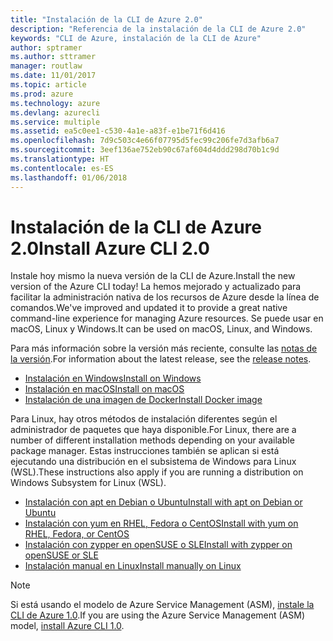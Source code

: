```yaml
---
title: "Instalación de la CLI de Azure 2.0"
description: "Referencia de la instalación de la CLI de Azure 2.0"
keywords: "CLI de Azure, instalación de la CLI de Azure"
author: sptramer
ms.author: sttramer
manager: routlaw
ms.date: 11/01/2017
ms.topic: article
ms.prod: azure
ms.technology: azure
ms.devlang: azurecli
ms.service: multiple
ms.assetid: ea5c0ee1-c530-4a1e-a83f-e1be71f6d416
ms.openlocfilehash: 7d9c503c4e66f07795d5fec99c206fe7d3afb6a7
ms.sourcegitcommit: 3eef136ae752eb90c67af604d4ddd298d70b1c9d
ms.translationtype: HT
ms.contentlocale: es-ES
ms.lasthandoff: 01/06/2018
---
```

# <a name="install-azure-cli-20"></a><span data-ttu-id="93526-104">Instalación de la CLI de Azure 2.0</span><span class="sxs-lookup"><span data-stu-id="93526-104">Install Azure CLI 2.0</span></span>

<span data-ttu-id="93526-105">Instale hoy mismo la nueva versión de la CLI de Azure.</span><span class="sxs-lookup"><span data-stu-id="93526-105">Install the new version of the Azure CLI today!</span></span>
<span data-ttu-id="93526-106">La hemos mejorado y actualizado para facilitar la administración nativa de los recursos de Azure desde la línea de comandos.</span><span class="sxs-lookup"><span data-stu-id="93526-106">We've improved and updated it to provide a great native command-line experience for managing Azure resources.</span></span>
<span data-ttu-id="93526-107">Se puede usar en macOS, Linux y Windows.</span><span class="sxs-lookup"><span data-stu-id="93526-107">It can be used on macOS, Linux, and Windows.</span></span>

<span data-ttu-id="93526-108">Para más información sobre la versión más reciente, consulte las [notas de la versión](release-notes-azure-cli.md).</span><span class="sxs-lookup"><span data-stu-id="93526-108">For information about the latest release, see the [release notes](release-notes-azure-cli.md).</span></span>

* [<span data-ttu-id="93526-109">Instalación en Windows</span><span class="sxs-lookup"><span data-stu-id="93526-109">Install on Windows</span></span>](install-azure-cli-windows.md)
* [<span data-ttu-id="93526-110">Instalación en macOS</span><span class="sxs-lookup"><span data-stu-id="93526-110">Install on macOS</span></span>](install-azure-cli-macos.md)
* [<span data-ttu-id="93526-111">Instalación de una imagen de Docker</span><span class="sxs-lookup"><span data-stu-id="93526-111">Install Docker image</span></span>](install-azure-cli-docker.md)

<span data-ttu-id="93526-112">Para Linux, hay otros métodos de instalación diferentes según el administrador de paquetes que haya disponible.</span><span class="sxs-lookup"><span data-stu-id="93526-112">For Linux, there are a number of different installation methods depending on your available package manager.</span></span> <span data-ttu-id="93526-113">Estas instrucciones también se aplican si está ejecutando una distribución en el subsistema de Windows para Linux (WSL).</span><span class="sxs-lookup"><span data-stu-id="93526-113">These instructions also apply if you are running a distribution on Windows Subsystem for Linux (WSL).</span></span>

* [<span data-ttu-id="93526-114">Instalación con apt en Debian o Ubuntu</span><span class="sxs-lookup"><span data-stu-id="93526-114">Install with apt on Debian or Ubuntu</span></span>](install-azure-cli-apt.md)
* [<span data-ttu-id="93526-115">Instalación con yum en RHEL, Fedora o CentOS</span><span class="sxs-lookup"><span data-stu-id="93526-115">Install with yum on RHEL, Fedora, or CentOS </span></span>](install-azure-cli-yum.md)
* [<span data-ttu-id="93526-116">Instalación con zypper en openSUSE o SLE</span><span class="sxs-lookup"><span data-stu-id="93526-116">Install with zypper on openSUSE or SLE </span></span>](install-azure-cli-zypper.md)
* [<span data-ttu-id="93526-117">Instalación manual en Linux</span><span class="sxs-lookup"><span data-stu-id="93526-117">Install manually on Linux</span></span>](install-azure-cli-linux.md)

> [!NOTE]
> <span data-ttu-id="93526-118">Si está usando el modelo de Azure Service Management (ASM), [instale la CLI de Azure 1.0](/azure/cli-install-nodejs).</span><span class="sxs-lookup"><span data-stu-id="93526-118">If you are using the Azure Service Management (ASM) model, [install Azure CLI 1.0](/azure/cli-install-nodejs).</span></span>

